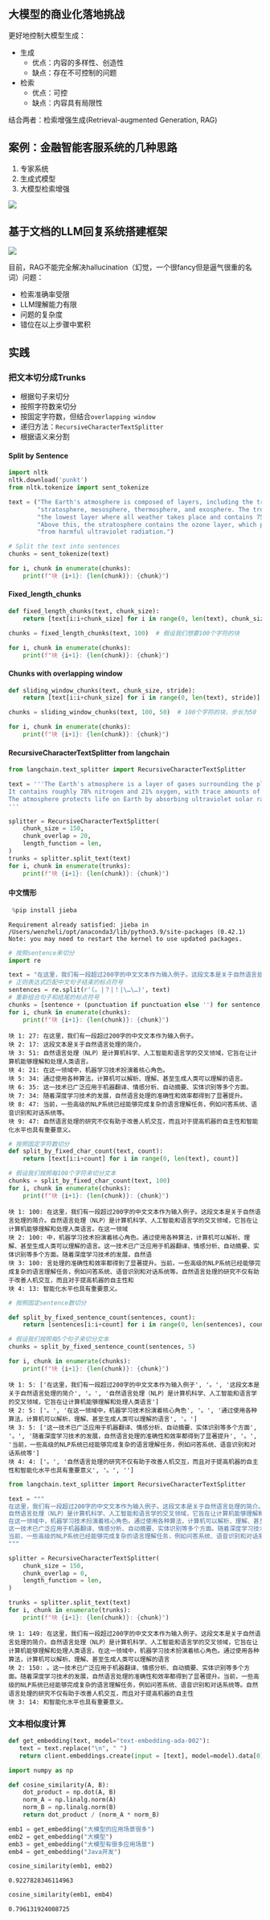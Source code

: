 ## 大模型的商业化落地挑战

更好地控制大模型生成：

- 生成
    - 优点：内容的多样性、创造性
    - 缺点：存在不可控制的问题
- 检索
    - 优点：可控
    - 缺点：内容具有局限性

结合两者：检索增强生成(Retrieval-augmented Generation, RAG)

## 案例：金融智能客服系统的几种思路

1. 专家系统
2. 生成式模型
3. 大模型检索增强

![](/images/大模型应用课程/Lesson4/system.jpg)

## 基于文档的LLM回复系统搭建框架

![](/images/大模型应用课程/Lesson4/rag.jpg)

目前，RAG不能完全解决hallucination（幻觉，一个很fancy但是逼气很重的名词）问题：
- 检索准确率受限
- LLM理解能力有限
- 问题的复杂度
- 错位在以上步骤中累积

## 实践

### 把文本切分成Trunks

- 根据句子来切分
- 按照字符数来切分
- 按固定字符数，但结合`overlapping window`
- 递归方法：`RecursiveCharacterTextSplitter`
- 根据语义来分割

#### Split by Sentence


```python
import nltk
nltk.download('punkt')
from nltk.tokenize import sent_tokenize

text = ("The Earth's atmosphere is composed of layers, including the troposphere, "
        "stratosphere, mesosphere, thermosphere, and exosphere. The troposphere is "
        "the lowest layer where all weather takes place and contains 75% of the atmosphere's mass. "
        "Above this, the stratosphere contains the ozone layer, which protects the Earth "
        "from harmful ultraviolet radiation.")

# Split the text into sentences
chunks = sent_tokenize(text)

for i, chunk in enumerate(chunks):
    print(f"块 {i+1}: {len(chunk)}: {chunk}")
```

#### Fixed_length_chunks


```python
def fixed_length_chunks(text, chunk_size):
    return [text[i:i+chunk_size] for i in range(0, len(text), chunk_size)]

chunks = fixed_length_chunks(text, 100)  # 假设我们想要100个字符的块

for i, chunk in enumerate(chunks):
    print(f"块 {i+1}: {len(chunk)}: {chunk}")
```

#### Chunks with overlapping window


```python
def sliding_window_chunks(text, chunk_size, stride):
    return [text[i:i+chunk_size] for i in range(0, len(text), stride)]

chunks = sliding_window_chunks(text, 100, 50)  # 100个字符的块，步长为50

for i, chunk in enumerate(chunks):
    print(f"块 {i+1}: {len(chunk)}: {chunk}")
```

#### RecursiveCharacterTextSplitter from langchain


```python
from langchain.text_splitter import RecursiveCharacterTextSplitter

text = '''The Earth's atmosphere is a layer of gases surrounding the planet Earth and retained by Earth's gravity. 
It contains roughly 78% nitrogen and 21% oxygen, with trace amounts of other gases. 
The atmosphere protects life on Earth by absorbing ultraviolet solar radiation and reducing temperature extremes between day and night.
'''

splitter = RecursiveCharacterTextSplitter(
    chunk_size = 150,
    chunk_overlap = 20,
    length_function = len,
)
trunks = splitter.split_text(text)
for i, chunk in enumerate(trunks):
    print(f"块 {i+1}: {len(chunk)}: {chunk}")
```

#### 中文情形


```python
 %pip install jieba
```

    Requirement already satisfied: jieba in /Users/wenzheli/opt/anaconda3/lib/python3.9/site-packages (0.42.1)
    Note: you may need to restart the kernel to use updated packages.
    


```python
# 按照sentence来切分
import re

text = "在这里，我们有一段超过200字的中文文本作为输入例子。这段文本是关于自然语言处理的简介。自然语言处理（NLP）是计算机科学、人工智能和语言学的交叉领域，它旨在让计算机能够理解和处理人类语言。在这一领域中，机器学习技术扮演着核心角色。通过使用各种算法，计算机可以解析、理解、甚至生成人类可以理解的语言。这一技术已广泛应用于机器翻译、情感分析、自动摘要、实体识别等多个方面。随着深度学习技术的发展，自然语言处理的准确性和效率都得到了显著提升。当前，一些高级的NLP系统已经能够完成复杂的语言理解任务，例如问答系统、语音识别和对话系统等。自然语言处理的研究不仅有助于改善人机交互，而且对于提高机器的自主性和智能化水平也具有重要意义。"
# 正则表达式匹配中文句子结束的标点符号
sentences = re.split(r'(。|？|！|\…\…)', text)
# 重新组合句子和结尾的标点符号
chunks = [sentence + (punctuation if punctuation else '') for sentence, punctuation in zip(sentences[::2], sentences[1::2])]
for i, chunk in enumerate(chunks):
    print(f"块 {i+1}: {len(chunk)}: {chunk}")
```

    块 1: 27: 在这里，我们有一段超过200字的中文文本作为输入例子。
    块 2: 17: 这段文本是关于自然语言处理的简介。
    块 3: 51: 自然语言处理（NLP）是计算机科学、人工智能和语言学的交叉领域，它旨在让计算机能够理解和处理人类语言。
    块 4: 21: 在这一领域中，机器学习技术扮演着核心角色。
    块 5: 34: 通过使用各种算法，计算机可以解析、理解、甚至生成人类可以理解的语言。
    块 6: 35: 这一技术已广泛应用于机器翻译、情感分析、自动摘要、实体识别等多个方面。
    块 7: 34: 随着深度学习技术的发展，自然语言处理的准确性和效率都得到了显著提升。
    块 8: 47: 当前，一些高级的NLP系统已经能够完成复杂的语言理解任务，例如问答系统、语音识别和对话系统等。
    块 9: 47: 自然语言处理的研究不仅有助于改善人机交互，而且对于提高机器的自主性和智能化水平也具有重要意义。
    


```python
# 按照固定字符数切分
def split_by_fixed_char_count(text, count):
    return [text[i:i+count] for i in range(0, len(text), count)]

# 假设我们按照每100个字符来切分文本
chunks = split_by_fixed_char_count(text, 100)
for i, chunk in enumerate(chunks):
    print(f"块 {i+1}: {len(chunk)}: {chunk}")
```

    块 1: 100: 在这里，我们有一段超过200字的中文文本作为输入例子。这段文本是关于自然语言处理的简介。自然语言处理（NLP）是计算机科学、人工智能和语言学的交叉领域，它旨在让计算机能够理解和处理人类语言。在这一领域
    块 2: 100: 中，机器学习技术扮演着核心角色。通过使用各种算法，计算机可以解析、理解、甚至生成人类可以理解的语言。这一技术已广泛应用于机器翻译、情感分析、自动摘要、实体识别等多个方面。随着深度学习技术的发展，自然语
    块 3: 100: 言处理的准确性和效率都得到了显著提升。当前，一些高级的NLP系统已经能够完成复杂的语言理解任务，例如问答系统、语音识别和对话系统等。自然语言处理的研究不仅有助于改善人机交互，而且对于提高机器的自主性和
    块 4: 13: 智能化水平也具有重要意义。
    


```python
# 按照固定sentence数切分

def split_by_fixed_sentence_count(sentences, count):
    return [sentences[i:i+count] for i in range(0, len(sentences), count)]

# 假设我们按照每5个句子来切分文本
chunks = split_by_fixed_sentence_count(sentences, 5)

for i, chunk in enumerate(chunks):
    print(f"块 {i+1}: {len(chunk)}: {chunk}")
```

    块 1: 5: ['在这里，我们有一段超过200字的中文文本作为输入例子', '。', '这段文本是关于自然语言处理的简介', '。', '自然语言处理（NLP）是计算机科学、人工智能和语言学的交叉领域，它旨在让计算机能够理解和处理人类语言']
    块 2: 5: ['。', '在这一领域中，机器学习技术扮演着核心角色', '。', '通过使用各种算法，计算机可以解析、理解、甚至生成人类可以理解的语言', '。']
    块 3: 5: ['这一技术已广泛应用于机器翻译、情感分析、自动摘要、实体识别等多个方面', '。', '随着深度学习技术的发展，自然语言处理的准确性和效率都得到了显著提升', '。', '当前，一些高级的NLP系统已经能够完成复杂的语言理解任务，例如问答系统、语音识别和对话系统等']
    块 4: 4: ['。', '自然语言处理的研究不仅有助于改善人机交互，而且对于提高机器的自主性和智能化水平也具有重要意义', '。', '']
    


```python
from langchain.text_splitter import RecursiveCharacterTextSplitter

text = """
在这里，我们有一段超过200字的中文文本作为输入例子。这段文本是关于自然语言处理的简介。
自然语言处理（NLP）是计算机科学、人工智能和语言学的交叉领域，它旨在让计算机能够理解和处理人类语言。
在这一领域中，机器学习技术扮演着核心角色。通过使用各种算法，计算机可以解析、理解、甚至生成人类可以理解的语言。
这一技术已广泛应用于机器翻译、情感分析、自动摘要、实体识别等多个方面。随着深度学习技术的发展，自然语言处理的准确性和效率都得到了显著提升。
当前，一些高级的NLP系统已经能够完成复杂的语言理解任务，例如问答系统、语音识别和对话系统等。自然语言处理的研究不仅有助于改善人机交互，而且对于提高机器的自主性和智能化水平也具有重要意义。
"""

splitter = RecursiveCharacterTextSplitter(
    chunk_size = 150,
    chunk_overlap = 0,
    length_function = len,
)

trunks = splitter.split_text(text)
for i, chunk in enumerate(trunks):
    print(f"块 {i+1}: {len(chunk)}: {chunk}")
```

    块 1: 149: 在这里，我们有一段超过200字的中文文本作为输入例子。这段文本是关于自然语言处理的简介。自然语言处理（NLP）是计算机科学、人工智能和语言学的交叉领域，它旨在让计算机能够理解和处理人类语言。在这一领域中，机器学习技术扮演着核心角色。通过使用各种算法，计算机可以解析、理解、甚至生成人类可以理解的语言
    块 2: 150: 。这一技术已广泛应用于机器翻译、情感分析、自动摘要、实体识别等多个方面。随着深度学习技术的发展，自然语言处理的准确性和效率都得到了显著提升。当前，一些高级的NLP系统已经能够完成复杂的语言理解任务，例如问答系统、语音识别和对话系统等。自然语言处理的研究不仅有助于改善人机交互，而且对于提高机器的自主性
    块 3: 14: 和智能化水平也具有重要意义。
    

### 文本相似度计算

```python
def get_embedding(text, model="text-embedding-ada-002"):
   text = text.replace("\n", " ")
   return client.embeddings.create(input = [text], model=model).data[0].embedding
```


```python
import numpy as np

def cosine_similarity(A, B):
    dot_product = np.dot(A, B)
    norm_A = np.linalg.norm(A)
    norm_B = np.linalg.norm(B)
    return dot_product / (norm_A * norm_B)
```


```python
emb1 = get_embedding("大模型的应用场景很多")
emb2 = get_embedding("大模型")
emb3 = get_embedding("大模型有很多应用场景")
emb4 = get_embedding("Java开发")
```


```python
cosine_similarity(emb1, emb2)
```




    0.9227828346114963




```python
cosine_similarity(emb1, emb4)
```




    0.796131924008725


